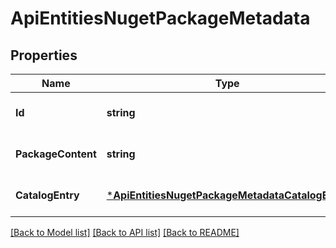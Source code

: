 # ApiEntitiesNugetPackageMetadata

## Properties
Name | Type | Description | Notes
------------ | ------------- | ------------- | -------------
**Id** | **string** |  | [optional] [default to null]
**PackageContent** | **string** |  | [optional] [default to null]
**CatalogEntry** | [***ApiEntitiesNugetPackageMetadataCatalogEntry**](API_Entities_Nuget_PackageMetadataCatalogEntry.md) |  | [optional] [default to null]

[[Back to Model list]](../README.md#documentation-for-models) [[Back to API list]](../README.md#documentation-for-api-endpoints) [[Back to README]](../README.md)


